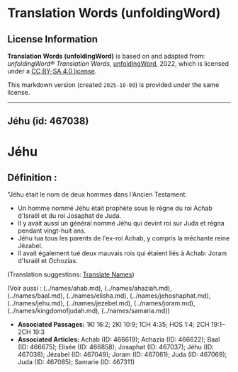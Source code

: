 # Translation Words (unfoldingWord)

## License Information

**Translation Words (unfoldingWord)** is based on and adapted from: _unfoldingWord® Translation Words_, [unfoldingWord](https://unfoldingword.org/utw), 2022, which is licensed under a [CC BY-SA 4.0 license](https://creativecommons.org/licenses/by-sa/4.0/legalcode.en).

This markdown version (created `2025-10-09`) is provided under the same license.



--------------------------------

## Jéhu (id: 467038)

Jéhu
====

Définition :
------------

"Jéhu était le nom de deux hommes dans l'Ancien Testament.

* Un homme nommé Jéhu était prophète sous le règne du roi Achab d'Israël et du roi Josaphat de Juda.
* Il y avait aussi un général nommé Jéhu qui devint roi sur Juda et régna pendant vingt\-huit ans.
* Jéhu tua tous les parents de l'ex\-roi Achab, y compris la méchante reine Jézabel.
* Il avait également tué deux mauvais rois qui étaient liés à Achab: Joram d'Israël et Ochozias.

(Translation suggestions: [Translate Names](rc://en/ta/man/translate/translate-names))

(Voir aussi : (../names/ahab.md), (../names/ahaziah.md), (../names/baal.md), (../names/elisha.md), (../names/jehoshaphat.md), (../names/jehu.md), (../names/jezebel.md), (../names/joram.md), (../names/kingdomofjudah.md), (../names/samaria.md))

* **Associated Passages:** 1KI 16:2; 2KI 10:9; 1CH 4:35; HOS 1:4; 2CH 19:1–2CH 19:3
* **Associated Articles:** Achab (ID: 466619); Achazia (ID: 466622); Baal (ID: 466675); Elisée (ID: 466858); Josaphat (ID: 467037); Jéhu (ID: 467038); Jézabel (ID: 467049); Joram (ID: 467061); Juda (ID: 467069); Juda (ID: 467085); Samarie (ID: 467311)


